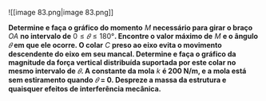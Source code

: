 ![[image 83.png|image 83.png]]

**Determine e faça o gráfico do momento** $M$ **necessário para girar o braço** $OA$ **no intervalo de** $0 ≤ 𝜃 ≤ 180°$**. Encontre o valor máximo de** $M$ **e o ângulo** $𝜃$ **em que ele ocorre. O colar** $C$ **preso ao eixo evita o movimento descendente do eixo em seu mancal. Determine e faça o gráfico da magnitude da força vertical distribuída suportada por este colar no mesmo intervalo de** $𝜃$**. A constante da mola** $k$ **é 200 N/m, e a mola está sem estiramento quando** $𝜃$ **= 0. Despreze a massa da estrutura e quaisquer efeitos de interferência mecânica.**